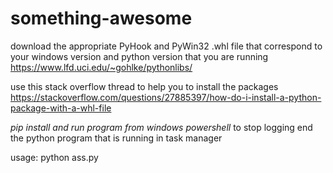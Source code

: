 # something-awesome
download the appropriate PyHook and PyWin32 .whl file that correspond to your windows version and python version that you are running
https://www.lfd.uci.edu/~gohlke/pythonlibs/

use this stack overflow thread to help you to install the packages
https://stackoverflow.com/questions/27885397/how-do-i-install-a-python-package-with-a-whl-file

*pip install and run program from windows powershell*
to stop logging end the python program that is running in task manager

usage: python ass.py
